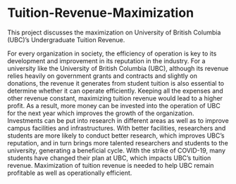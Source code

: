 # Tuition-Revenue-Maximization
This project discusses the maximization on University of British Columbia (UBC)’s Undergraduate Tuition Revenue.

For every organization in society, the efficiency of operation is key to its development and improvement in its reputation in the industry. 
For a university like the University of British Columbia (UBC), although its revenue relies heavily on government grants and contracts and slightly on donations, the revenue it generates from student tuition is also essential to determine whether it can operate efficiently. 
Keeping all the expenses and other revenue constant, maximizing tuition revenue would lead to a higher profit. 
As a result, more money can be invested into the operation of UBC for the next year which improves the growth of the organization. 
Investments can be put into research in different areas as well as to improve campus facilities and infrastructures. 
With better facilities, researchers and students are more likely to conduct better research, which improves UBC’s reputation, and in turn brings more talented researchers and students to the university, generating a beneficial cycle. 
With the strike of COVID-19, many students have changed their plan at UBC, which impacts UBC’s tuition revenue. 
Maximization of tuition revenue is needed to help UBC remain profitable as well as operationally efficient.
